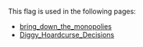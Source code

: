 This flag is used in the following pages:
 - [bring_down_the_monopolies](../events/bring_down_the_monopolies.md)
 - [Diggy_Hoardcurse_Decisions](../decisions/Diggy_Hoardcurse_Decisions.md)
